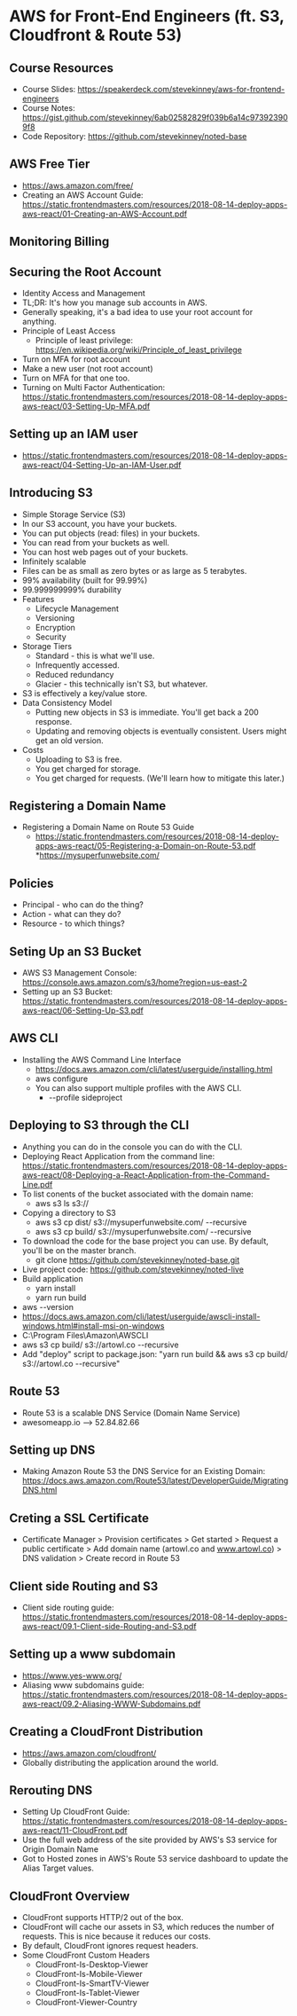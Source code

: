 # AWS for Front-End Engineers (ft. S3, Cloudfront & Route 53)

## Course Resources

* Course Slides: <https://speakerdeck.com/stevekinney/aws-for-frontend-engineers>
* Course Notes: <https://gist.github.com/stevekinney/6ab02582829f039b6a14c973923909f8>
* Code Repository: <https://github.com/stevekinney/noted-base>

## AWS Free Tier

* <https://aws.amazon.com/free/>
* Creating an AWS Account Guide: <https://static.frontendmasters.com/resources/2018-08-14-deploy-apps-aws-react/01-Creating-an-AWS-Account.pdf>

## Monitoring Billing

## Securing the Root Account

* Identity Access and Management
* TL;DR: It's how you manage sub accounts in AWS.
* Generally speaking, it's a bad idea to use your root account for anything.
* Principle of Least Access
  * Principle of least privilege: <https://en.wikipedia.org/wiki/Principle_of_least_privilege>
* Turn on MFA for root account
* Make a new user (not root account)
* Turn on MFA for that one too.
* Turning on Multi Factor Authentication: <https://static.frontendmasters.com/resources/2018-08-14-deploy-apps-aws-react/03-Setting-Up-MFA.pdf>

## Setting up an IAM user

* <https://static.frontendmasters.com/resources/2018-08-14-deploy-apps-aws-react/04-Setting-Up-an-IAM-User.pdf>

## Introducing S3

* Simple Storage Service (S3)
* In our S3 account, you have your buckets.
* You can put objects (read: files) in your buckets.
* You can read from your buckets as well.
* You can host web pages out of your buckets.
* Infinitely scalable
* Files can be as small as zero bytes or as large as 5 terabytes.
* 99% availability (built for 99.99%)
* 99.999999999% durability
* Features
  * Lifecycle Management
  * Versioning
  * Encryption
  * Security
* Storage Tiers
  * Standard - this is what we'll use.
  * Infrequently accessed.
  * Reduced redundancy
  * Glacier - this technically isn't S3, but whatever.
* S3 is effectively a key/value store.
* Data Consistency Model
  * Putting new objects in S3 is immediate. You'll get back a 200 response.
  * Updating and removing objects is eventually consistent. Users might get an old version.
* Costs
  * Uploading to S3 is free.
  * You get charged for storage.
  * You get charged for requests. (We'll learn how to mitigate this later.)

## Registering a Domain Name

* Registering a Domain Name on Route 53 Guide
  * <https://static.frontendmasters.com/resources/2018-08-14-deploy-apps-aws-react/05-Registering-a-Domain-on-Route-53.pdf>
  *<https://mysuperfunwebsite.com/>

## Policies

* Principal - who can do the thing?
* Action - what can they do?
* Resource - to which things?

## Seting Up an S3 Bucket

* AWS S3 Management Console: <https://console.aws.amazon.com/s3/home?region=us-east-2>
* Setting up an S3 Bucket: <https://static.frontendmasters.com/resources/2018-08-14-deploy-apps-aws-react/06-Setting-Up-S3.pdf>

## AWS CLI

* Installing the AWS Command Line Interface
  * <https://docs.aws.amazon.com/cli/latest/userguide/installing.html>
  * aws configure
  * You can also support multiple profiles with the AWS CLI.
    * --profile sideproject

## Deploying to S3 through the CLI

* Anything you can do in the console you can do with the CLI.
* Deploying React Application from the command line: <https://static.frontendmasters.com/resources/2018-08-14-deploy-apps-aws-react/08-Deploying-a-React-Application-from-the-Command-Line.pdf>
* To list conents of the bucket associated with the domain name:
  * aws s3 ls s3://<DOMAINNAME>
* Copying a directory to S3
  * aws s3 cp dist/ s3://mysuperfunwebsite.com/ --recursive
  * aws s3 cp build/ s3://mysuperfunwebsite.com/ --recursive
* To download the code for the base project you can use. By default, you'll be on the master branch.
  * git clone https://github.com/stevekinney/noted-base.git
* Live project code: <https://github.com/stevekinney/noted-live>
* Build application
  * yarn install
  * yarn run build
* aws --version
* <https://docs.aws.amazon.com/cli/latest/userguide/awscli-install-windows.html#install-msi-on-windows>
* C:\Program Files\Amazon\AWSCLI
* aws s3 cp build/ s3://artowl.co --recursive
* Add "deploy" script to package.json: "yarn run build && aws s3 cp build/ s3://artowl.co --recursive"

## Route 53

* Route 53 is a scalable DNS Service (Domain Name Service)
* awesomeapp.io --> 52.84.82.66

## Setting up DNS

* Making Amazon Route 53 the DNS Service for an Existing Domain: <https://docs.aws.amazon.com/Route53/latest/DeveloperGuide/MigratingDNS.html>

## Creting a SSL Certificate

* Certificate Manager > Provision certificates > Get started > Request a public certificate > Add domain name (artowl.co and www.artowl.co) > DNS validation > Create record in Route 53

## Client side Routing and S3

* Client side routing guide: <https://static.frontendmasters.com/resources/2018-08-14-deploy-apps-aws-react/09.1-Client-side-Routing-and-S3.pdf>

## Setting up a www subdomain

* <https://www.yes-www.org/>
* Aliasing www subdomains guide: <https://static.frontendmasters.com/resources/2018-08-14-deploy-apps-aws-react/09.2-Aliasing-WWW-Subdomains.pdf>

## Creating a CloudFront Distribution

* <https://aws.amazon.com/cloudfront/>
* Globally distributing the application around the world.

## Rerouting DNS

* Setting Up CloudFront Guide: <https://static.frontendmasters.com/resources/2018-08-14-deploy-apps-aws-react/11-CloudFront.pdf>
* Use the full web address of the site provided by AWS's S3 service for Origin Domain Name
* Got to Hosted zones in AWS's Route 53 service dashboard to update the Alias Target values.

## CloudFront Overview

* CloudFront supports HTTP/2 out of the box.
* CloudFront will cache our assets in S3, which reduces the number of requests. This is nice because it reduces our costs.
* By default, CloudFront ignores request headers.
* Some CloudFront Custom Headers
  * CloudFront-Is-Desktop-Viewer
  * CloudFront-Is-Mobile-Viewer
  * CloudFront-Is-SmartTV-Viewer
  * CloudFront-Is-Tablet-Viewer
  * CloudFront-Viewer-Country